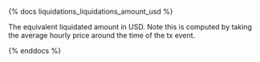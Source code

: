 {% docs liquidations_liquidations_amount_usd %}

The equivalent liquidated amount in USD. Note this is computed by taking the average hourly price around the time of the tx event.

{% enddocs %}